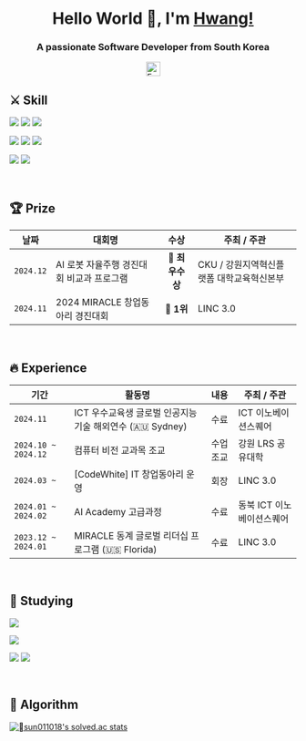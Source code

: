 
<h1 align="center">Hello World 👋, I'm <a href="">Hwang!</a></h1>
<h3 align="center">A passionate Software Developer from South Korea</h3>


<div align="center">
  <a href="mailto:sun30126331@gmail.com" target="_blank"><img src="https://img.shields.io/badge/Email-sun30126331%40gmail.com-red?logo=gmail&logoColor=white" height="25" alt="Email"/></a>
</div>


## ⚔ Skill

<img src="https://img.shields.io/badge/React-444444?style=for-the-badge&logo=React&logoColor=61DAFB"/> <img src="https://img.shields.io/badge/Expo-000000?style=for-the-badge&logo=Expo&logoColor=white"/> <img src="https://img.shields.io/badge/React Native-444444?style=for-the-badge&logo=React&logoColor=61DAFB"/><br>

<img src="https://img.shields.io/badge/MySQL-4479A1?style=for-the-badge&logo=MySQL&logoColor=white"/> <img src="https://img.shields.io/badge/oracle-F80000?style=for-the-badge&logo=oracle&logoColor=white"/> <img src="https://img.shields.io/badge/Firebase-DD2C00?style=for-the-badge&logo=firebase&logoColor=white"/><br>

<img src="https://img.shields.io/badge/Python-3776AB?style=for-the-badge&logo=Python&logoColor=white"/> <img src="https://img.shields.io/badge/tensorflow-FF6F00?style=for-the-badge&logo=tensorflow&logoColor=white"/><br>


<br>


## 🏆 Prize

<div align="center">

  | 날짜 | 대회명 | 수상 | 주최 / 주관 |
  | - | - | :-: | - |
  |  `2024.12` | AI 로봇 자율주행 경진대회 비교과 프로그램 | 🥈 **최우수상** | CKU / 강원지역혁신플랫폼 대학교육혁신본부 |
  |  `2024.11` | 2024 MIRACLE 창업동아리 경진대회 | 🥇 **1위** | LINC 3.0 |

</div>


<br>


## 🔥 Experience

<div align="center">

  | 기간 | 활동명 | 내용 | 주최 / 주관 |
  | - | - | :-: | - |
  |  `2024.11` | ICT 우수교육생 글로벌 인공지능 기술 해외연수 (🇦🇺 Sydney) | 수료 | ICT 이노베이션스퀘어 |
  |  `2024.10 ~ 2024.12` | 컴퓨터 비전 교과목 조교 | 수업 조교 | 강원 LRS 공유대학 |
  |  `2024.03 ~` | [CodeWhite] IT 창업동아리 운영 | 회장 | LINC 3.0 |
  |  `2024.01 ~ 2024.02` | AI Academy 고급과정 | 수료 | 동북 ICT 이노베이션스퀘어 |
  |  `2023.12 ~ 2024.01` | MIRACLE 동계 글로벌 리더십 프로그램 (🇺🇸 Florida) | 수료 | LINC 3.0 |

</div>


<br>


## 📖 Studying

<img src="https://img.shields.io/badge/React-444444?style=for-the-badge&logo=React&logoColor=61DAFB"/><br>

<img src="https://img.shields.io/badge/django-092E20?style=for-the-badge&logo=django&logoColor=white"/><br>

<img src="https://img.shields.io/badge/Python-3776AB?style=for-the-badge&logo=Python&logoColor=white"/> <img src="https://img.shields.io/badge/tensorflow-FF6F00?style=for-the-badge&logo=tensorflow&logoColor=white"/><br>


<br>


## 🔰 Algorithm
[![sun011018's solved.ac stats](https://github-readme-solvedac.hyp3rflow.vercel.app/api/?handle=sun011018)](https://solved.ac/profile/sun011018)

